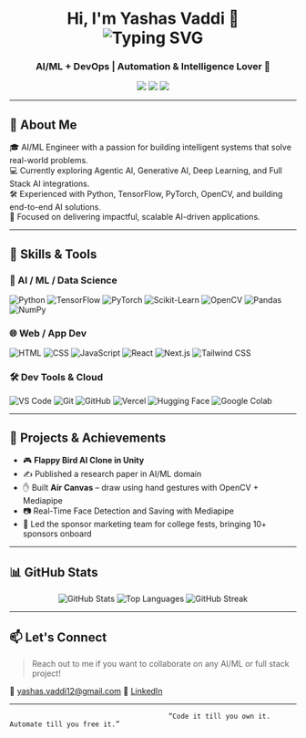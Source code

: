 <h1 align="center">
  Hi, I'm Yashas Vaddi 👋
  <br>
  <img src="https://readme-typing-svg.herokuapp.com?font=Fira+Code&size=24&pause=1000&center=true&vCenter=true&width=435&lines=AI%2FML+Engineer;Open+Source+Contributor;Tech+Explorer+%7C+Problem+Solver" alt="Typing SVG" />
</h1>

<h3 align="center">AI/ML + DevOps | Automation & Intelligence Lover 🚀</h3>

<p align="center" style="animation: fadeIn 2s ease-in;">
  <a href="https://www.linkedin.com/in/yashas-vaddi-111575219/"><img src="https://img.shields.io/badge/-LinkedIn-blue?style=flat&logo=linkedin" /></a>
  <a href="mailto:yashas.vaddi12@gmail.com"><img src="https://img.shields.io/badge/-Gmail-D14836?style=flat&logo=gmail&logoColor=white" /></a>
  <a href="https://github.com/YashasVaddi"><img src="https://img.shields.io/github/followers/YashasVaddi?label=Follow&style=social" /></a>
</p>

---

## 🧠 About Me

🎓 AI/ML Engineer with a passion for building intelligent systems that solve real-world problems.  
💻 Currently exploring Agentic AI, Generative AI, Deep Learning, and Full Stack AI integrations.  
🛠️ Experienced with Python, TensorFlow, PyTorch, OpenCV, and building end-to-end AI solutions.  
🎯 Focused on delivering impactful, scalable AI-driven applications.

---

## 💼 Skills & Tools

### 🧠 AI / ML / Data Science
![Python](https://img.shields.io/badge/Python-3776AB?style=for-the-badge&logo=python&logoColor=white)
![TensorFlow](https://img.shields.io/badge/TensorFlow-FF6F00?style=for-the-badge&logo=tensorflow&logoColor=white)
![PyTorch](https://img.shields.io/badge/PyTorch-EE4C2C?style=for-the-badge&logo=pytorch&logoColor=white)
![Scikit-Learn](https://img.shields.io/badge/Scikit--Learn-F7931E?style=for-the-badge&logo=scikit-learn&logoColor=white)
![OpenCV](https://img.shields.io/badge/OpenCV-27338e?style=for-the-badge&logo=opencv&logoColor=white)
![Pandas](https://img.shields.io/badge/Pandas-150458?style=for-the-badge&logo=pandas)
![NumPy](https://img.shields.io/badge/Numpy-013243?style=for-the-badge&logo=numpy)

### 🌐 Web / App Dev
![HTML](https://img.shields.io/badge/HTML-E34F26?style=for-the-badge&logo=html5)
![CSS](https://img.shields.io/badge/CSS-1572B6?style=for-the-badge&logo=css3)
![JavaScript](https://img.shields.io/badge/JavaScript-F7DF1E?style=for-the-badge&logo=javascript)
![React](https://img.shields.io/badge/React-20232A?style=for-the-badge&logo=react)
![Next.js](https://img.shields.io/badge/Next.js-000000?style=for-the-badge&logo=nextdotjs)
![Tailwind CSS](https://img.shields.io/badge/Tailwind_CSS-38B2AC?style=for-the-badge&logo=tailwind-css)

### 🛠 Dev Tools & Cloud
![VS Code](https://img.shields.io/badge/VS_Code-007ACC?style=for-the-badge&logo=visual-studio-code)
![Git](https://img.shields.io/badge/Git-F05032?style=for-the-badge&logo=git)
![GitHub](https://img.shields.io/badge/GitHub-181717?style=for-the-badge&logo=github)
![Vercel](https://img.shields.io/badge/Vercel-000000?style=for-the-badge&logo=vercel)
![Hugging Face](https://img.shields.io/badge/HuggingFace-FCC624?style=for-the-badge&logo=huggingface&logoColor=black)
![Google Colab](https://img.shields.io/badge/Colab-F9AB00?style=for-the-badge&logo=googlecolab&logoColor=white)

---

## 🚀 Projects & Achievements

- 🎮 **Flappy Bird AI Clone in Unity**
- ✍️ Published a research paper in AI/ML domain
- ✋ Built **Air Canvas** – draw using hand gestures with OpenCV + Mediapipe
- 📷 Real-Time Face Detection and Saving with Mediapipe
- 💼 Led the sponsor marketing team for college fests, bringing 10+ sponsors onboard

---

## 📊 GitHub Stats

<p align="center">
  <img src="https://github-readme-stats.vercel.app/api?username=YashasVaddi&show_icons=true&theme=radical" alt="GitHub Stats"/>
  <img src="https://github-readme-stats.vercel.app/api/top-langs/?username=YashasVaddi&layout=compact&theme=radical" alt="Top Languages"/>
  <img src="https://github-readme-streak-stats.herokuapp.com?user=YashasVaddi&theme=radical&hide_border=false" alt="GitHub Streak"/>
</p>

---

## 📫 Let's Connect

> Reach out to me if you want to collaborate on any AI/ML or full stack project!

📩 yashas.vaddi12@gmail.com
🔗 [LinkedIn](https://www.linkedin.com/in/yashasvaddi/)  

---

                                           “Code it till you own it. Automate till you free it.”
